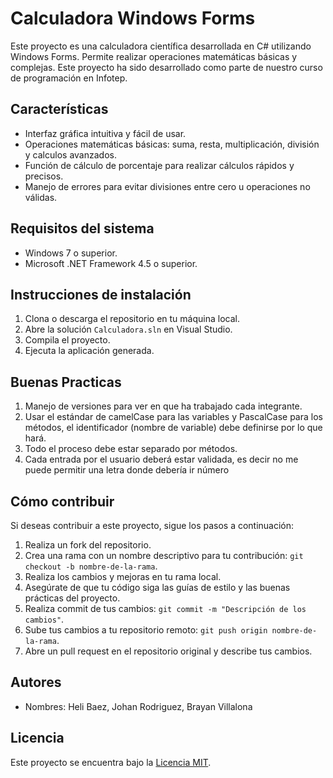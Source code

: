 # Calculadora Windows Forms

Este proyecto es una calculadora científica desarrollada en C# utilizando Windows Forms. Permite realizar operaciones matemáticas básicas y complejas. Este proyecto ha sido desarrollado como parte de nuestro curso de programación en Infotep.

## Características

- Interfaz gráfica intuitiva y fácil de usar.
- Operaciones matemáticas básicas: suma, resta, multiplicación, división y calculos avanzados.
- Función de cálculo de porcentaje para realizar cálculos rápidos y precisos.
- Manejo de errores para evitar divisiones entre cero u operaciones no válidas.

## Requisitos del sistema

- Windows 7 o superior.
- Microsoft .NET Framework 4.5 o superior.

## Instrucciones de instalación

1. Clona o descarga el repositorio en tu máquina local.
2. Abre la solución `Calculadora.sln` en Visual Studio.
3. Compila el proyecto.
4. Ejecuta la aplicación generada.


## Buenas Practicas

1.	Manejo de versiones para ver en que ha trabajado cada integrante.
2.	Usar el estándar de camelCase para las variables y PascalCase para los métodos, el identificador (nombre de variable) debe definirse por lo que hará.
3.	Todo el proceso debe estar separado por métodos.
4.	Cada entrada por el usuario deberá estar validada, es decir no me puede permitir una letra donde debería ir número


## Cómo contribuir

Si deseas contribuir a este proyecto, sigue los pasos a continuación:

1. Realiza un fork del repositorio.
2. Crea una rama con un nombre descriptivo para tu contribución: `git checkout -b nombre-de-la-rama`.
3. Realiza los cambios y mejoras en tu rama local.
4. Asegúrate de que tu código siga las guías de estilo y las buenas prácticas del proyecto.
5. Realiza commit de tus cambios: `git commit -m "Descripción de los cambios"`.
6. Sube tus cambios a tu repositorio remoto: `git push origin nombre-de-la-rama`.
7. Abre un pull request en el repositorio original y describe tus cambios.

## Autores

- Nombres: Heli Baez, Johan Rodriguez, Brayan Villalona


## Licencia

Este proyecto se encuentra bajo la [Licencia MIT](https://opensource.org/licenses/MIT).

